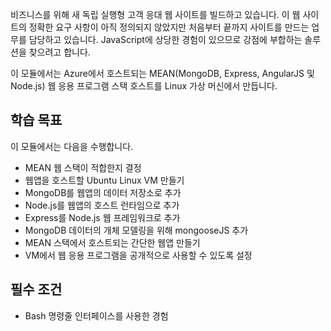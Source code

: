 비즈니스를 위해 새 독립 실행형 고객 응대 웹 사이트를 빌드하고 있습니다. 이 웹 사이트의 정확한 요구 사항이 아직 정의되지 않았지만 처음부터 끝까지 사이트를 만드는 업무를 담당하고 있습니다. JavaScript에 상당한 경험이 있으므로 강점에 부합하는 솔루션을 찾으려고 합니다.

이 모듈에서는 Azure에서 호스트되는 MEAN(MongoDB, Express, AngularJS 및 Node.js) 웹 응용 프로그램 스택 호스트를 Linux 가상 머신에서 만듭니다.

## <a name="learning-objectives"></a>학습 목표
이 모듈에서는 다음을 수행합니다.

- MEAN 웹 스택이 적합한지 결정
- 웹앱을 호스트할 Ubuntu Linux VM 만들기
- MongoDB를 웹앱의 데이터 저장소로 추가
- Node.js를 웹앱의 호스트 런타임으로 추가
- Express를 Node.js 웹 프레임워크로 추가
- MongoDB 데이터의 개체 모델링을 위해 mongooseJS 추가
- MEAN 스택에서 호스트되는 간단한 웹앱 만들기
- VM에서 웹 응용 프로그램을 공개적으로 사용할 수 있도록 설정

## <a name="prerequisites"></a>필수 조건

- Bash 명령줄 인터페이스를 사용한 경험